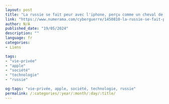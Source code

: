 ```yaml
---
layout: post
title: "La russie se fait peur avec l'iphone, perçu comme un cheval de troie des usa"
link: "https://www.numerama.com/cyberguerre/1450810-la-russie-se-fait-peur-avec-liphone-percu-comme-un-cheval-de-troie-des-usa.html"
author: N/A
published_date: "19/05/2024"
description: ""
language: fr
categories:
- Liens

tags:
- "vie-privée"
- "apple"
- "société"
- "technologie"
- "russie"

og-tags: "vie-privée, apple, société, technologie, russie"
permalink: /:categories/:year/:month/:day/:title/
---
```

